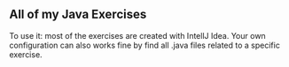 <h2>All of my Java Exercises</h2>
<p>To use it: most of the exercises are created with IntellJ Idea. Your own configuration can also works fine by find all .java files related to a specific exercise.</p>
